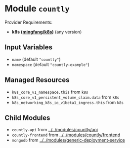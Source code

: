 
# Module `countly`

Provider Requirements:
* **k8s ([mingfang/k8s](https://registry.terraform.io/providers/mingfang/k8s/latest))** (any version)

## Input Variables
* `name` (default `"countly"`)
* `namespace` (default `"countly-example"`)

## Managed Resources
* `k8s_core_v1_namespace.this` from `k8s`
* `k8s_core_v1_persistent_volume_claim.data` from `k8s`
* `k8s_networking_k8s_io_v1beta1_ingress.this` from `k8s`

## Child Modules
* `countly-api` from [../../modules/countly/api](../../modules/countly/api)
* `countly-frontend` from [../../modules/countly/frontend](../../modules/countly/frontend)
* `mongodb` from [../../modules/generic-deployment-service](../../modules/generic-deployment-service)

